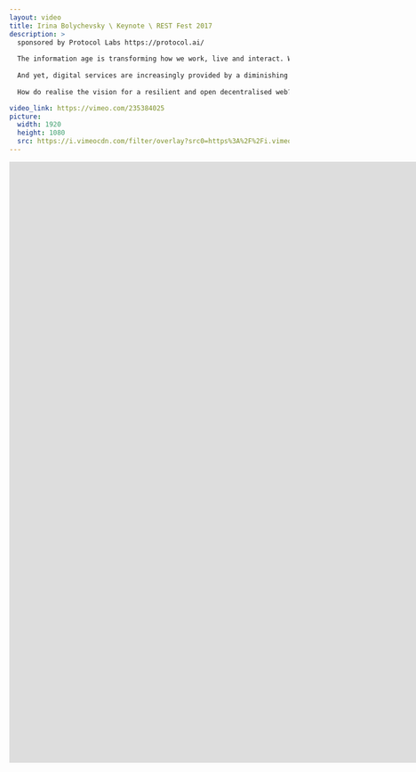 ```yaml
---
layout: video
title: Irina Bolychevsky \ Keynote \ REST Fest 2017
description: >
  sponsored by Protocol Labs https://protocol.ai/
  
  The information age is transforming how we work, live and interact. We are all increasingly dependent on digital services to travel around, decide where to eat, learn, share info and maintain our public identity.
  
  And yet, digital services are increasingly provided by a diminishing group of super monopolies, whose real customers are advertisers. Or else, services spring up, only to disappear or change once acquired, our data lost.
  
  How do realise the vision for a resilient and open decentralised web? Can and should it be the default? Irina will talk about the motivations behind the redecentralise movement, some projects leading the charge and what challenges we could be tackling next.

video_link: https://vimeo.com/235384025
picture:
  width: 1920
  height: 1080
  src: https://i.vimeocdn.com/filter/overlay?src0=https%3A%2F%2Fi.vimeocdn.com%2Fvideo%2F657220641_1920x1080.jpg&src1=http%3A%2F%2Ff.vimeocdn.com%2Fp%2Fimages%2Fcrawler_play.png
---
```

<iframe src="https://player.vimeo.com/video/235384025?title=0&byline=0&portrait=0&badge=0&autopause=0&player_id=0" width="1920" height="1080" frameborder="0" title="Irina Bolychevsky \ Keynote \ REST Fest 2017" webkitallowfullscreen mozallowfullscreen allowfullscreen></iframe>